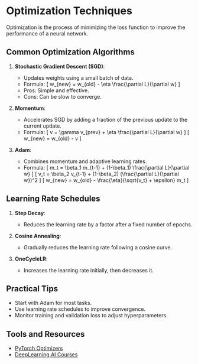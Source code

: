 # Optimization Techniques

Optimization is the process of minimizing the loss function to improve the performance of a neural network.

## Common Optimization Algorithms

1. **Stochastic Gradient Descent (SGD)**:
   - Updates weights using a small batch of data.
   - Formula: \[ w_{new} = w_{old} - \eta \frac{\partial L}{\partial w} \]
   - Pros: Simple and effective.
   - Cons: Can be slow to converge.

2. **Momentum**:
   - Accelerates SGD by adding a fraction of the previous update to the current update.
   - Formula: \[ v = \gamma v_{prev} + \eta \frac{\partial L}{\partial w} \]
     \[ w_{new} = w_{old} - v \]

3. **Adam**:
   - Combines momentum and adaptive learning rates.
   - Formula: \[ m_t = \beta_1 m_{t-1} + (1-\beta_1) \frac{\partial L}{\partial w} \]
     \[ v_t = \beta_2 v_{t-1} + (1-\beta_2) (\frac{\partial L}{\partial w})^2 \]
     \[ w_{new} = w_{old} - \frac{\eta}{\sqrt{v_t} + \epsilon} m_t \]

## Learning Rate Schedules

1. **Step Decay**:
   - Reduces the learning rate by a factor after a fixed number of epochs.

2. **Cosine Annealing**:
   - Gradually reduces the learning rate following a cosine curve.

3. **OneCycleLR**:
   - Increases the learning rate initially, then decreases it.

## Practical Tips

- Start with Adam for most tasks.
- Use learning rate schedules to improve convergence.
- Monitor training and validation loss to adjust hyperparameters.

## Tools and Resources

- [PyTorch Optimizers](https://pytorch.org/docs/stable/optim.html)
- [DeepLearning.AI Courses](https://www.deeplearning.ai/)
